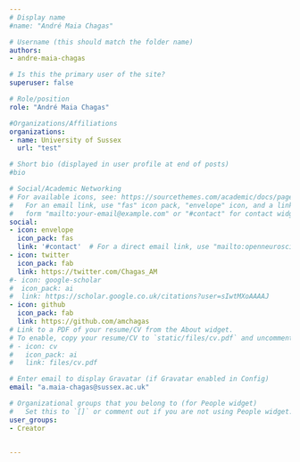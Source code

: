 ```yaml
---
# Display name
#name: "André Maia Chagas"

# Username (this should match the folder name)
authors: 
- andre-maia-chagas

# Is this the primary user of the site?
superuser: false

# Role/position
role: "André Maia Chagas"

#Organizations/Affiliations
organizations:
- name: University of Sussex
  url: "test"

# Short bio (displayed in user profile at end of posts)
#bio

# Social/Academic Networking
# For available icons, see: https://sourcethemes.com/academic/docs/page-builder/#icons
#   For an email link, use "fas" icon pack, "envelope" icon, and a link in the
#   form "mailto:your-email@example.com" or "#contact" for contact widget.
social:
- icon: envelope
  icon_pack: fas
  link: '#contact'  # For a direct email link, use "mailto:openneuroscience@gmail.com".
- icon: twitter
  icon_pack: fab
  link: https://twitter.com/Chagas_AM
#- icon: google-scholar
#  icon_pack: ai
#  link: https://scholar.google.co.uk/citations?user=sIwtMXoAAAAJ
- icon: github
  icon_pack: fab
  link: https://github.com/amchagas
# Link to a PDF of your resume/CV from the About widget.
# To enable, copy your resume/CV to `static/files/cv.pdf` and uncomment the lines below.
# - icon: cv
#   icon_pack: ai
#   link: files/cv.pdf

# Enter email to display Gravatar (if Gravatar enabled in Config)
email: "a.maia-chagas@sussex.ac.uk"

# Organizational groups that you belong to (for People widget)
#   Set this to `[]` or comment out if you are not using People widget.
user_groups:
- Creator


---
```



